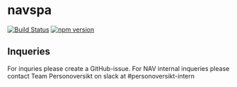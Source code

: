 # navspa

[![Build Status](https://travis-ci.org/navikt/react-intl-bundler.svg?branch=master)](https://travis-ci.org/navikt/react-intl-bundler)
[![npm version](https://badge.fury.io/js/%40navikt%2Fnavspa.svg)](https://www.npmjs.com/package/@navikt/navspa)

## Inqueries
For inquries please create a GitHub-issue. For NAV internal inqueries please contact Team Personoversikt on slack at #personoversikt-intern

